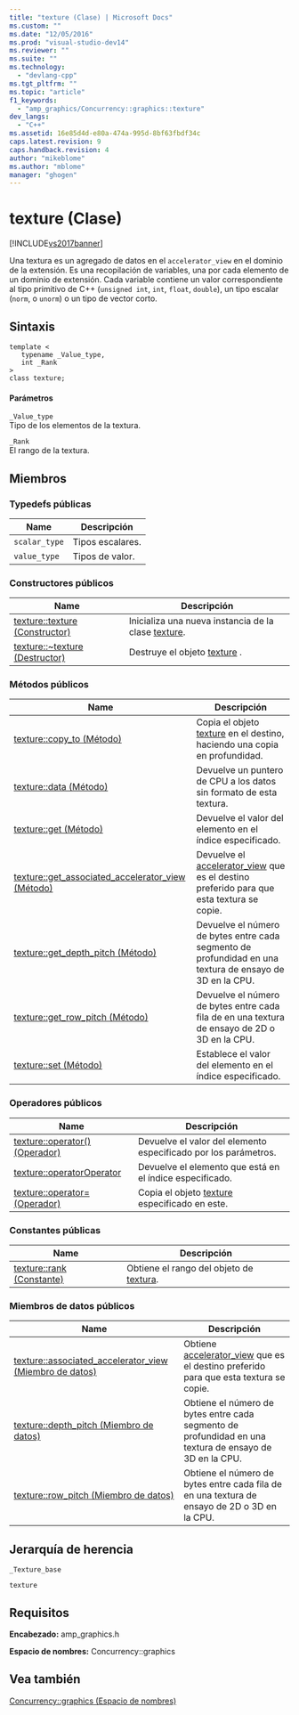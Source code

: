 ```yaml
---
title: "texture (Clase) | Microsoft Docs"
ms.custom: ""
ms.date: "12/05/2016"
ms.prod: "visual-studio-dev14"
ms.reviewer: ""
ms.suite: ""
ms.technology: 
  - "devlang-cpp"
ms.tgt_pltfrm: ""
ms.topic: "article"
f1_keywords: 
  - "amp_graphics/Concurrency::graphics::texture"
dev_langs: 
  - "C++"
ms.assetid: 16e85d4d-e80a-474a-995d-8bf63fbdf34c
caps.latest.revision: 9
caps.handback.revision: 4
author: "mikeblome"
ms.author: "mblome"
manager: "ghogen"
---
```

# texture (Clase)
[!INCLUDE[vs2017banner](../../../assembler/inline/includes/vs2017banner.md)]

Una textura es un agregado de datos en el `accelerator_view` en el dominio de la extensión.  Es una recopilación de variables, una por cada elemento de un dominio de extensión.  Cada variable contiene un valor correspondiente al tipo primitivo de C\+\+ \(`unsigned int`, `int`, `float`, `double`\), un tipo escalar \(`norm`, o `unorm`\) o un tipo de vector corto.  
  
## Sintaxis  
  
```  
template <  
   typename _Value_type,  
   int _Rank  
>  
class texture;  
```  
  
#### Parámetros  
 `_Value_type`  
 Tipo de los elementos de la textura.  
  
 `_Rank`  
 El rango de la textura.  
  
## Miembros  
  
### Typedefs públicas  
  
|Name|Descripción|  
|----------|-----------------|  
|`scalar_type`|Tipos escalares.|  
|`value_type`|Tipos de valor.|  
  
### Constructores públicos  
  
|Name|Descripción|  
|----------|-----------------|  
|[texture::texture \(Constructor\)](../Topic/texture::texture%20Constructor.md)|Inicializa una nueva instancia de la clase [texture](../../../parallel/amp/reference/texture-class.md).|  
|[texture::~texture \(Destructor\)](../Topic/texture::~texture%20Destructor.md)|Destruye el objeto [texture](../../../parallel/amp/reference/texture-class.md) .|  
  
### Métodos públicos  
  
|Name|Descripción|  
|----------|-----------------|  
|[texture::copy\_to \(Método\)](../Topic/texture::copy_to%20Method.md)|Copia el objeto [texture](../../../parallel/amp/reference/texture-class.md) en el destino, haciendo una copia en profundidad.|  
|[texture::data \(Método\)](../Topic/texture::data%20Method.md)|Devuelve un puntero de CPU a los datos sin formato de esta textura.|  
|[texture::get \(Método\)](../Topic/texture::get%20Method.md)|Devuelve el valor del elemento en el índice especificado.|  
|[texture::get\_associated\_accelerator\_view \(Método\)](../Topic/texture::get_associated_accelerator_view%20Method.md)|Devuelve el [accelerator\_view](../../../parallel/amp/reference/accelerator-view-class.md) que es el destino preferido para que esta textura se copie.|  
|[texture::get\_depth\_pitch \(Método\)](../Topic/texture::get_depth_pitch%20Method.md)|Devuelve el número de bytes entre cada segmento de profundidad en una textura de ensayo de 3D en la CPU.|  
|[texture::get\_row\_pitch \(Método\)](../Topic/texture::get_row_pitch%20Method.md)|Devuelve el número de bytes entre cada fila de en una textura de ensayo de 2D o 3D en la CPU.|  
|[texture::set \(Método\)](../Topic/texture::set%20Method.md)|Establece el valor del elemento en el índice especificado.|  
  
### Operadores públicos  
  
|Name|Descripción|  
|----------|-----------------|  
|[texture::operator\(\) \(Operador\)](../Topic/texture::operator\(\)%20Operator.md)|Devuelve el valor del elemento especificado por los parámetros.|  
|[texture::operatorOperator](../Topic/texture::operatorOperator.md)|Devuelve el elemento que está en el índice especificado.|  
|[texture::operator\= \(Operador\)](../Topic/texture::operator=%20Operator.md)|Copia el objeto [texture](../../../parallel/amp/reference/texture-class.md) especificado en este.|  
  
### Constantes públicas  
  
|Name|Descripción|  
|----------|-----------------|  
|[texture::rank \(Constante\)](../Topic/texture::rank%20Constant.md)|Obtiene el rango del objeto de [textura](../../../parallel/amp/reference/texture-class.md).|  
  
### Miembros de datos públicos  
  
|Name|Descripción|  
|----------|-----------------|  
|[texture::associated\_accelerator\_view \(Miembro de datos\)](../Topic/texture::associated_accelerator_view%20Data%20Member.md)|Obtiene [accelerator\_view](../../../parallel/amp/reference/accelerator-view-class.md) que es el destino preferido para que esta textura se copie.|  
|[texture::depth\_pitch \(Miembro de datos\)](../Topic/texture::depth_pitch%20Data%20Member.md)|Obtiene el número de bytes entre cada segmento de profundidad en una textura de ensayo de 3D en la CPU.|  
|[texture::row\_pitch \(Miembro de datos\)](../Topic/texture::row_pitch%20Data%20Member.md)|Obtiene el número de bytes entre cada fila de en una textura de ensayo de 2D o 3D en la CPU.|  
  
## Jerarquía de herencia  
 `_Texture_base`  
  
 `texture`  
  
## Requisitos  
 **Encabezado:** amp\_graphics.h  
  
 **Espacio de nombres:** Concurrency::graphics  
  
## Vea también  
 [Concurrency::graphics \(Espacio de nombres\)](../../../parallel/amp/reference/concurrency-graphics-namespace.md)